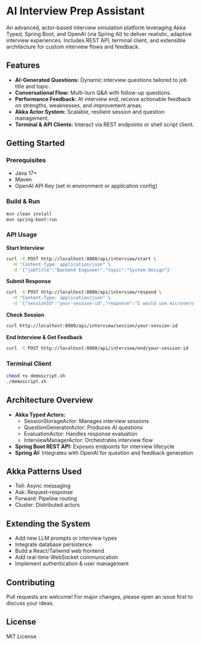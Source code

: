 
# AI Interview Prep Assistant

An advanced, actor-based interview simulation platform leveraging Akka Typed, Spring Boot, and OpenAI (via Spring AI) to deliver realistic, adaptive interview experiences. Includes REST API, terminal client, and extensible architecture for custom interview flows and feedback.

## Features

- **AI-Generated Questions:** Dynamic interview questions tailored to job title and topic.
- **Conversational Flow:** Multi-turn Q&A with follow-up questions.
- **Performance Feedback:** At interview end, receive actionable feedback on strengths, weaknesses, and improvement areas.
- **Akka Actor System:** Scalable, resilient session and question management.
- **Terminal & API Clients:** Interact via REST endpoints or shell script client.

## Getting Started

### Prerequisites
- Java 17+
- Maven
- OpenAI API Key (set in environment or application config)

### Build & Run
```bash
mvn clean install
mvn spring-boot:run
```

### API Usage

**Start Interview**
```bash
curl -X POST http://localhost:8080/api/interview/start \
  -H "Content-Type: application/json" \
  -d '{"jobTitle":"Backend Engineer","topic":"System Design"}'
```

**Submit Response**
```bash
curl -X POST http://localhost:8080/api/interview/respond \
  -H "Content-Type: application/json" \
  -d '{"sessionId":"your-session-id","response":"I would use microservices architecture..."}'
```

**Check Session**
```bash
curl http://localhost:8080/api/interview/session/your-session-id
```

**End Interview & Get Feedback**
```bash
curl -X POST http://localhost:8080/api/interview/end/your-session-id
```

### Terminal Client
```bash
chmod +x demoscript.sh
./demoscript.sh
```

## Architecture Overview

- **Akka Typed Actors:**
  - SessionStorageActor: Manages interview sessions
  - QuestionGeneratorActor: Produces AI questions
  - EvaluationActor: Handles response evaluation
  - InterviewManagerActor: Orchestrates interview flow
- **Spring Boot REST API:** Exposes endpoints for interview lifecycle
- **Spring AI:** Integrates with OpenAI for question and feedback generation

## Akka Patterns Used
- Tell: Async messaging
- Ask: Request-response
- Forward: Pipeline routing
- Cluster: Distributed actors

## Extending the System

- Add new LLM prompts or interview types
- Integrate database persistence
- Build a React/Tailwind web frontend
- Add real-time WebSocket communication
- Implement authentication & user management

## Contributing

Pull requests are welcome! For major changes, please open an issue first to discuss your ideas.

## License

MIT License